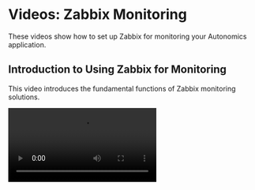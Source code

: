 # Videos: Zabbix Monitoring

These videos show how to set up Zabbix for monitoring your Autonomics application.

## Introduction to Using Zabbix for Monitoring

This video introduces the fundamental functions of Zabbix monitoring solutions.

<video src="https://vimeo.com/1038121383"/>

## Zabbix Templates

Let's examine pre-installed templates in this video that can be used to monitor a variety of apps, databases, cloud resources, network appliances, operating systems, storage devices, etc.

<video src="https://vimeo.com/1038121358"/>

## Creating Host and Applying Zabbix Templates

In this example, we will create a Linux server in Zabbix and add a template that will cause monitoring items to be triggered automatically.

<video src="https://vimeo.com/1038122240"/>

## Install Zabbix on Linux Host

Let's walk through the step-by-step procedure for installing Zabbix on a Linux host in this video.

<video src="https://vimeo.com/1038125764"/>

## Triggering Alerts with Zabbix

This video shows how the Amelia Integration Gateway is used by the Zabbix monitoring platform to send an alert into our Autonomics Tasks view.

<video src="https://vimeo.com/1038129114"/>

## Adding Agent-based Monitoring using Zabbix

This video walks you through the process of installing Zabbix agents on a Linux host after downloading them from the Zabbix Repository.

<video src="https://vimeo.com/1038129845"/>

## More Resources

{% include from="Training-Access-Autonomics-Videos.md" element-id="F01-01_0001-Training-Access-AIOps-Videos_snippet" /%}
